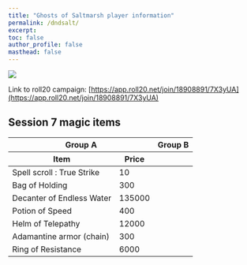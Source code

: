 ```yaml
---
title: "Ghosts of Saltmarsh player information"
permalink: /dndsalt/
excerpt: 
toc: false
author_profile: false
masthead: false
---
```


![](https://files.d20.io/images/80411677/2YjtcD7blVP_p5K2D7cJgw/max.png?1556830272)

Link to roll20 campaign: [https://app.roll20.net/join/18908891/7X3yUA](https://app.roll20.net/join/18908891/7X3yUA)

## Session 7 magic items

<!-- 4-column table with Item and Price under Group A -->

<table>
  <thead>
    <tr>
      <th colspan="2">Group A</th>
      <th colspan="2">Group B</th>
    </tr>
    <tr>
      <th>Item</th>
      <th>Price</th>
      <th></th>
      <th></th>
    </tr>
  </thead>
  <tbody>
    <tr><td>Spell scroll : True Strike</td><td>10</td><td></td><td></td></tr>
    <tr><td>Bag of Holding</td><td>300</td><td></td><td></td></tr>
    <tr><td>Decanter of Endless Water</td><td>135000</td><td></td><td></td></tr>
    <tr><td>Potion of Speed</td><td>400</td><td></td><td></td></tr>
    <tr><td>Helm of Telepathy</td><td>12000</td><td></td><td></td></tr>
    <tr><td>Adamantine armor (chain)</td><td>300</td><td></td><td></td></tr>
    <tr><td>Ring of Resistance</td><td>6000</td><td></td><td></td></tr>
  </tbody>
</table>



